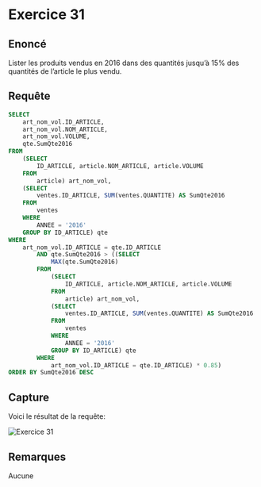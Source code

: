 # Exercice 31

## Enoncé

Lister les produits vendus en 2016 dans des quantités jusqu’à 15% des quantités de l’article le plus vendu.

## Requête

``` sql
SELECT 
    art_nom_vol.ID_ARTICLE,
    art_nom_vol.NOM_ARTICLE,
    art_nom_vol.VOLUME,
    qte.SumQte2016
FROM
    (SELECT 
        ID_ARTICLE, article.NOM_ARTICLE, article.VOLUME
    FROM
        article) art_nom_vol,
    (SELECT 
        ventes.ID_ARTICLE, SUM(ventes.QUANTITE) AS SumQte2016
    FROM
        ventes
    WHERE
        ANNEE = '2016'
    GROUP BY ID_ARTICLE) qte
WHERE
    art_nom_vol.ID_ARTICLE = qte.ID_ARTICLE
        AND qte.SumQte2016 > ((SELECT 
            MAX(qte.SumQte2016)
        FROM
            (SELECT 
                ID_ARTICLE, article.NOM_ARTICLE, article.VOLUME
            FROM
                article) art_nom_vol,
            (SELECT 
                ventes.ID_ARTICLE, SUM(ventes.QUANTITE) AS SumQte2016
            FROM
                ventes
            WHERE
                ANNEE = '2016'
            GROUP BY ID_ARTICLE) qte
        WHERE
            art_nom_vol.ID_ARTICLE = qte.ID_ARTICLE) * 0.85)
ORDER BY SumQte2016 DESC
```

## Capture

Voici le résultat de la requête:

![Exercice 31](exercice31.png)

## Remarques
Aucune